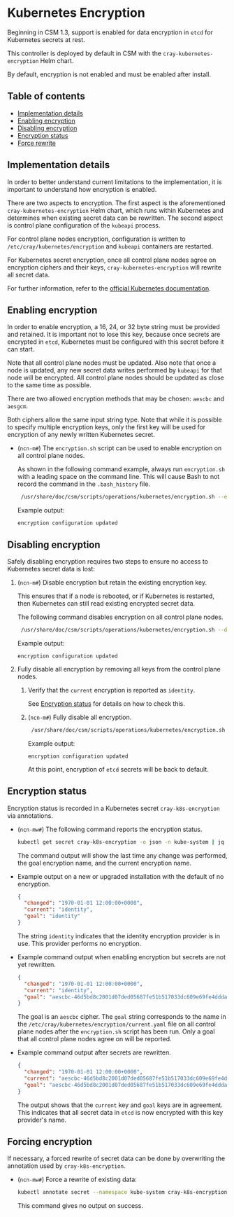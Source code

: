 # Kubernetes Encryption

Beginning in CSM 1.3, support is enabled for data encryption in `etcd` for Kubernetes secrets at rest.

This controller is deployed by default in CSM with the `cray-kubernetes-encryption` Helm chart.

By default, encryption is not enabled and must be enabled after install.

## Table of contents

* [Implementation details](#implementation-details)
* [Enabling encryption](#enabling-encrypion)
* [Disabling encryption](#disabling-encryption)
* [Encryption status](#encryption-status)
* [Force rewrite](#force-rewrite)

## Implementation details

In order to better understand current limitations to the implementation, it is important to understand how encryption is enabled.

There are two aspects to encryption. The first aspect is the aforementioned `cray-kubernetes-encryption` Helm chart, which runs within Kubernetes and determines
when existing secret data can be rewritten. The second aspect is control plane configuration of the `kubeapi` process.

For control plane nodes encryption, configuration is written to `/etc/cray/kubernetes/encryption` and `kubeapi` containers are restarted.

For Kubernetes secret encryption, once all control plane nodes agree on encryption ciphers and their keys, `cray-kubernetes-encryption` will rewrite all secret data.

For further information, refer to the [official Kubernetes documentation](https://kubernetes.io/docs/tasks/administer-cluster/encrypt-data/).

## Enabling encryption

In order to enable encryption, a 16, 24, or 32 byte string must be provided and retained. It is important not to lose this key, because once secrets
are encrypted in `etcd`, Kubernetes must be configured with this secret before it can start.

Note that all control plane nodes must be updated. Also note that once a node is updated, any new secret data writes performed by `kubeapi` for that node will be encrypted. All control plane nodes should be updated as close to the same time as possible.

There are two allowed encryption methods that may be chosen: `aescbc` and `aesgcm`.

Both ciphers allow the same input string type. Note that while it is possible to specify multiple encryption keys, only the first key will be used for encryption of any newly written Kubernetes secret.

* (`ncn-m#`) The `encryption.sh` script can be used to enable encryption on all control plane nodes.

    As shown in the following command example, always run `encryption.sh` with a leading space on the command line. This will cause Bash to not record the command in the `.bash_history` file.

    ```bash
     /usr/share/doc/csm/scripts/operations/kubernetes/encryption.sh --enable --aescbc KEYVALUE
    ```

    Example output:

    ```text
    encryption configuration updated
    ```

## Disabling encryption

Safely disabling encryption requires two steps to ensure no access to Kubernetes secret data is lost:

1. (`ncn-m#`) Disable encryption but retain the existing encryption key.

    This ensures that if a node is rebooted, or if Kubernetes is restarted, then Kubernetes can still read
    existing encrypted secret data.

    The following command disables encryption on all control plane nodes.

    ```bash
     /usr/share/doc/csm/scripts/operations/kubernetes/encryption.sh --disable --aescbc KEYVALUE
    ```

    Example output:

    ```text
    encryption configuration updated
    ```

1. Fully disable all encryption by removing all keys from the control plane nodes.

    1. Verify that the `current` encryption is reported as `identity`.

        See [Encryption status](#encryption-status) for details on how to check this.

    1. (`ncn-m#`) Fully disable all encryption.

        ```bash
         /usr/share/doc/csm/scripts/operations/kubernetes/encryption.sh --disable
        ```

        Example output:

        ```text
        encryption configuration updated
        ```

        At this point, encryption of `etcd` secrets will be back to default.

## Encryption status

Encryption status is recorded in a Kubernetes secret `cray-k8s-encryption` via annotations.

* (`ncn-mw#`) The following command reports the encryption status.

    ```bash
    kubectl get secret cray-k8s-encryption -o json -n kube-system | jq ".metadata.annotations | {changed, current, goal}"
    ```

    The command output will show the last time any change was performed, the goal encryption name, and the current encryption name.

* Example output on a new or upgraded installation with the default of no encryption.

    ```json
    {
      "changed": "1970-01-01 12:00:00+0000",
      "current": "identity",
      "goal": "identity"
    }
    ```

    The string `identity` indicates that the identity encryption provider is in use. This provider performs no encryption.

* Example command output when enabling encryption but secrets are not yet rewritten.

    ```json
    {
      "changed": "1970-01-01 12:00:00+0000",
      "current": "identity",
      "goal": "aescbc-46d5bd8c2001d07ded05687fe51b517033dc609e69fe4dddaa6e05656cf6e907"
    }
    ```

    The goal is an `aescbc` cipher. The `goal` string corresponds to the name in the
    `/etc/cray/kubernetes/encryption/current.yaml` file on all control plane nodes after the `encryption.sh` script has
    been run. Only a goal that all control plane nodes agree on will be reported.

* Example command output after secrets are rewritten.

    ```json
    {
      "changed": "1970-01-01 12:00:00+0000",
      "current": "aescbc-46d5bd8c2001d07ded05687fe51b517033dc609e69fe4dddaa6e05656cf6e907",
      "goal": "aescbc-46d5bd8c2001d07ded05687fe51b517033dc609e69fe4dddaa6e05656cf6e907"
    }
    ```

    The output shows that the `current` key and `goal` keys are in agreement. This indicates that all secret data in `etcd`
    is now encrypted with this key provider's name.

## Forcing encryption

If necessary, a forced rewrite of secret data can be done by overwriting the annotation used by `cray-k8s-encryption`.

* (`ncn-mw#`) Force a rewrite of existing data:

    ```bash
    kubectl annotate secret --namespace kube-system cray-k8s-encryption current=rewrite --overwrite
    ```

    This command gives no output on success.
